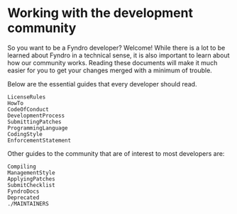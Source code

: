 <!-- SPDX-License-Identifier: MIT -->

# Working with the development community

So you want to be a Fyndro developer? Welcome! While there is a lot to be learned about Fyndro
in a technical sense, it is also important to learn about how our community works. Reading these documents
will make it much easier for you to get your changes merged with a minimum of trouble.

Below are the essential guides that every developer should read.

```console
LicenseRules
HowTo
CodeOfConduct
DevelopmentProcess
SubmittingPatches
ProgrammingLanguage
CodingStyle
EnforcementStatement
```

Other guides to the community that are of interest to most developers are:

```console
Compiling
ManagementStyle
ApplyingPatches
SubmitChecklist
FyndroDocs
Deprecated
./MAINTAINERS
```
